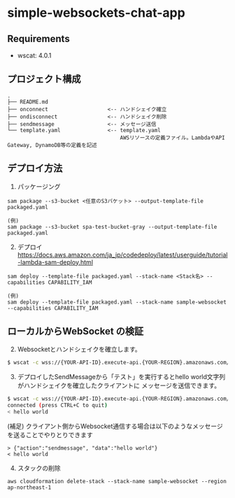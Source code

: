 # simple-websockets-chat-app

## Requirements
* wscat: 4.0.1

## プロジェクト構成

```
.
├── README.md                   
├── onconnect                   <-- ハンドシェイク確立
├── ondisconnect                <-- ハンドシェイク削除
├── sendmessage                 <-- メッセージ送信
└── template.yaml               <-- template.yaml
                                    AWSリソースの定義ファイル。LambdaやAPI Gateway, DynamoDB等の定義を記述
```


## デプロイ方法

1. パッケージング
```
sam package --s3-bucket <任意のS3バケット> --output-template-file packaged.yaml

(例)
sam package --s3-bucket spa-test-bucket-gray --output-template-file packaged.yaml
```

2. デプロイ
https://docs.aws.amazon.com/ja_jp/codedeploy/latest/userguide/tutorial-lambda-sam-deploy.html
```
sam deploy --template-file packaged.yaml --stack-name <Stack名> --capabilities CAPABILITY_IAM

(例)
sam deploy --template-file packaged.yaml --stack-name sample-websocket --capabilities CAPABILITY_IAM
```

## ローカルからWebSocket の検証

2. Websocketとハンドシェイクを確立します。
``` bash
$ wscat -c wss://{YOUR-API-ID}.execute-api.{YOUR-REGION}.amazonaws.com/{STAGE}
```
3. デプロイしたSendMessageから「テスト」を実行するとhello world文字列がハンドシェイクを確立したクライアントに
   メッセージを送信できます。
``` bash
$ wscat -c wss://{YOUR-API-ID}.execute-api.{YOUR-REGION}.amazonaws.com/prod
connected (press CTRL+C to quit)
< hello world
```

(補足) クライアント側からWebsocket通信する場合は以下のようなメッセージを送ることでやりとりできます
```
> {"action":"sendmessage", "data":"hello world"}
< hello world
```

4. スタックの削除
```
aws cloudformation delete-stack --stack-name sample-websocket --region ap-northeast-1
```
